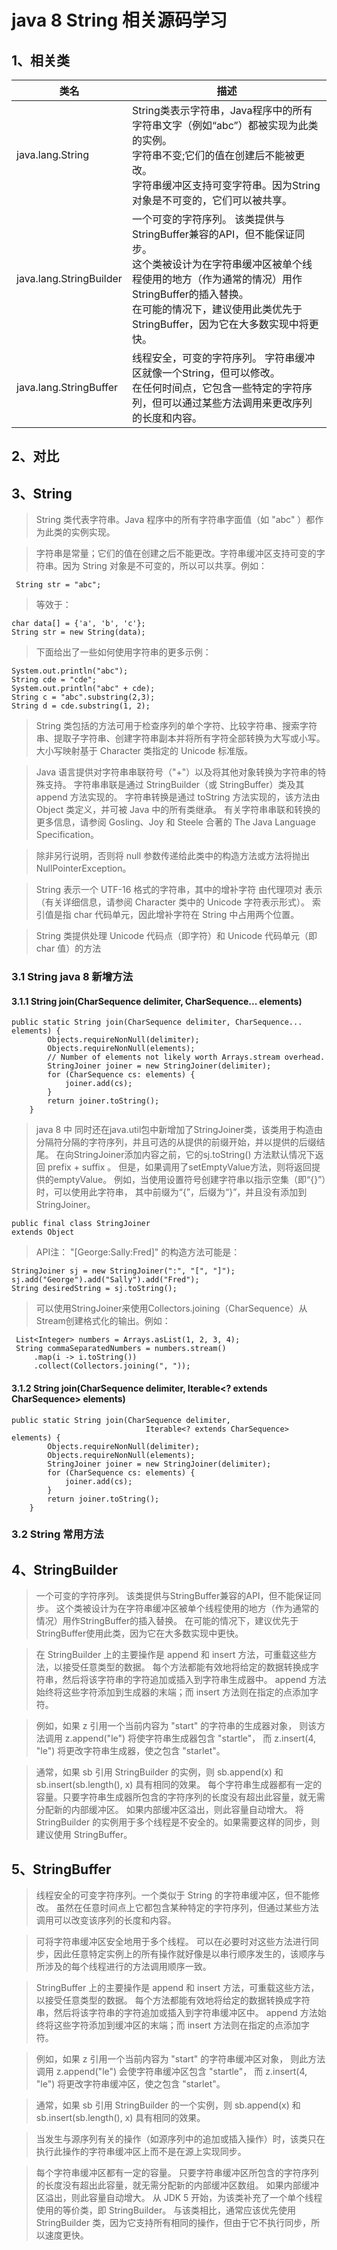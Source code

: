 # java 8 String 相关源码学习

## 1、相关类

类名 | 描述
--- | ---
java.lang.String | String类表示字符串，Java程序中的所有字符串文字（例如“abc”）都被实现为此类的实例。<br/>字符串不变;它们的值在创建后不能被更改。<br/>字符串缓冲区支持可变字符串。因为String对象是不可变的，它们可以被共享。
java.lang.StringBuilder | 一个可变的字符序列。 该类提供与StringBuffer兼容的API，但不能保证同步。 <br/>这个类被设计为在字符串缓冲区被单个线程使用的地方（作为通常的情况）用作StringBuffer的插入替换。 <br/>在可能的情况下，建议使用此类优先于StringBuffer，因为它在大多数实现中将更快。
java.lang.StringBuffer | 线程安全，可变的字符序列。 字符串缓冲区就像一个String，但可以修改。 <br/>在任何时间点，它包含一些特定的字符序列，但可以通过某些方法调用来更改序列的长度和内容。


## 2、对比


## 3、String

>String 类代表字符串。Java 程序中的所有字符串字面值（如 "abc" ）都作为此类的实例实现。

>字符串是常量；它们的值在创建之后不能更改。字符串缓冲区支持可变的字符串。因为 String 对象是不可变的，所以可以共享。例如：

     String str = "abc";
 
>等效于：

    char data[] = {'a', 'b', 'c'};
    String str = new String(data);
 
>下面给出了一些如何使用字符串的更多示例：

    System.out.println("abc");
    String cde = "cde";
    System.out.println("abc" + cde);
    String c = "abc".substring(2,3);
    String d = cde.substring(1, 2);
 
>String 类包括的方法可用于检查序列的单个字符、比较字符串、搜索字符串、提取子字符串、创建字符串副本并将所有字符全部转换为大写或小写。
大小写映射基于 Character 类指定的 Unicode 标准版。

>Java 语言提供对字符串串联符号（"+"）以及将其他对象转换为字符串的特殊支持。
字符串串联是通过 StringBuilder（或 StringBuffer）类及其 append 方法实现的。
字符串转换是通过 toString 方法实现的，该方法由 Object 类定义，并可被 Java 中的所有类继承。
有关字符串串联和转换的更多信息，请参阅 Gosling、Joy 和 Steele 合著的 The Java Language Specification。

>除非另行说明，否则将 null 参数传递给此类中的构造方法或方法将抛出 NullPointerException。

>String 表示一个 UTF-16 格式的字符串，其中的增补字符 由代理项对 表示（有关详细信息，请参阅 Character 类中的 Unicode 字符表示形式）。
索引值是指 char 代码单元，因此增补字符在 String 中占用两个位置。

>String 类提供处理 Unicode 代码点（即字符）和 Unicode 代码单元（即 char 值）的方法

### 3.1 String java 8 新增方法

#### 3.1.1  String join(CharSequence delimiter, CharSequence... elements)

    public static String join(CharSequence delimiter, CharSequence... elements) {
            Objects.requireNonNull(delimiter);
            Objects.requireNonNull(elements);
            // Number of elements not likely worth Arrays.stream overhead.
            StringJoiner joiner = new StringJoiner(delimiter);
            for (CharSequence cs: elements) {
                joiner.add(cs);
            }
            return joiner.toString();
        }
        
> java 8 中 同时还在java.util包中新增加了StringJoiner类，该类用于构造由分隔符分隔的字符序列，并且可选的从提供的前缀开始，并以提供的后缀结尾。
在向StringJoiner添加内容之前，它的sj.toString() 方法默认情况下返回 prefix + suffix 。 
但是，如果调用了setEmptyValue方法，则将返回提供的emptyValue。 
例如，当使用设置符号创建字符串以指示空集（即“{}”）时，可以使用此字符串，
其中前缀为“{”，后缀为“}”，并且没有添加到StringJoiner。

    public final class StringJoiner
    extends Object

>API注：
"[George:Sally:Fred]" 的构造方法可能是：

    StringJoiner sj = new StringJoiner(":", "[", "]");
    sj.add("George").add("Sally").add("Fred");
    String desiredString = sj.toString();

>可以使用StringJoiner来使用Collectors.joining（CharSequence）从Stream创建格式化的输出。例如：

     List<Integer> numbers = Arrays.asList(1, 2, 3, 4);
     String commaSeparatedNumbers = numbers.stream()
         .map(i -> i.toString())
         .collect(Collectors.joining(", "));
         



#### 3.1.2  String join(CharSequence delimiter, Iterable<? extends CharSequence> elements)

    public static String join(CharSequence delimiter,
                                  Iterable<? extends CharSequence> elements) {
            Objects.requireNonNull(delimiter);
            Objects.requireNonNull(elements);
            StringJoiner joiner = new StringJoiner(delimiter);
            for (CharSequence cs: elements) {
                joiner.add(cs);
            }
            return joiner.toString();
        }




### 3.2 String 常用方法



## 4、StringBuilder

>一个可变的字符序列。 该类提供与StringBuffer兼容的API，但不能保证同步。 
这个类被设计为在字符串缓冲区被单个线程使用的地方（作为通常的情况）用作StringBuffer的插入替换。 
在可能的情况下，建议优先于StringBuffer使用此类，因为它在大多数实现中更快。

>在 StringBuilder 上的主要操作是 append 和 insert 方法，可重载这些方法，以接受任意类型的数据。
每个方法都能有效地将给定的数据转换成字符串，然后将该字符串的字符追加或插入到字符串生成器中。
append 方法始终将这些字符添加到生成器的末端；而 insert 方法则在指定的点添加字符。

>例如，如果 z 引用一个当前内容为 "start" 的字符串的生成器对象，
则该方法调用 z.append("le") 将使字符串生成器包含 "startle"，
而 z.insert(4, "le") 将更改字符串生成器，使之包含 "starlet"。

>通常，如果 sb 引用 StringBuilder 的实例，则 sb.append(x) 和 sb.insert(sb.length(), x) 具有相同的效果。
每个字符串生成器都有一定的容量。只要字符串生成器所包含的字符序列的长度没有超出此容量，就无需分配新的内部缓冲区。
如果内部缓冲区溢出，则此容量自动增大。
将 StringBuilder 的实例用于多个线程是不安全的。如果需要这样的同步，则建议使用 StringBuffer。


## 5、StringBuffer

>线程安全的可变字符序列。一个类似于 String 的字符串缓冲区，但不能修改。
虽然在任意时间点上它都包含某种特定的字符序列，但通过某些方法调用可以改变该序列的长度和内容。
 
>可将字符串缓冲区安全地用于多个线程。
可以在必要时对这些方法进行同步，因此任意特定实例上的所有操作就好像是以串行顺序发生的，该顺序与所涉及的每个线程进行的方法调用顺序一致。

>StringBuffer 上的主要操作是 append 和 insert 方法，可重载这些方法，以接受任意类型的数据。
每个方法都能有效地将给定的数据转换成字符串，然后将该字符串的字符追加或插入到字符串缓冲区中。
append 方法始终将这些字符添加到缓冲区的末端；而 insert 方法则在指定的点添加字符。
 
>例如，如果 z 引用一个当前内容为 "start" 的字符串缓冲区对象，
则此方法调用 z.append("le") 会使字符串缓冲区包含 "startle"，
而 z.insert(4, "le") 将更改字符串缓冲区，使之包含 "starlet"。
 
>通常，如果 sb 引用 StringBuilder 的一个实例，则 sb.append(x) 和 sb.insert(sb.length(), x) 具有相同的效果。
 
>当发生与源序列有关的操作（如源序列中的追加或插入操作）时，该类只在执行此操作的字符串缓冲区上而不是在源上实现同步。
 
>每个字符串缓冲区都有一定的容量。
只要字符串缓冲区所包含的字符序列的长度没有超出此容量，就无需分配新的内部缓冲区数组。
如果内部缓冲区溢出，则此容量自动增大。
从 JDK 5 开始，为该类补充了一个单个线程使用的等价类，即 StringBuilder。
与该类相比，通常应该优先使用 StringBuilder 类，因为它支持所有相同的操作，但由于它不执行同步，所以速度更快。



